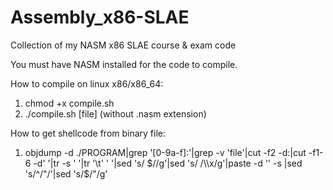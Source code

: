 # Assembly_x86-SLAE
Collection of my NASM x86 SLAE course &amp; exam code

You must have NASM installed for the code to compile.

How to compile on linux x86/x86_64:
1. chmod +x compile.sh
2. ./compile.sh [file] (without .nasm extension)

How to get shellcode from binary file:
1. objdump -d ./PROGRAM|grep '[0-9a-f]:'|grep -v 'file'|cut -f2 -d:|cut -f1-6 -d' '|tr -s ' '|tr '\t' ' '|sed 's/ $//g'|sed 's/ /\\x/g'|paste -d '' -s |sed 's/^/"/'|sed 's/$/"/g'